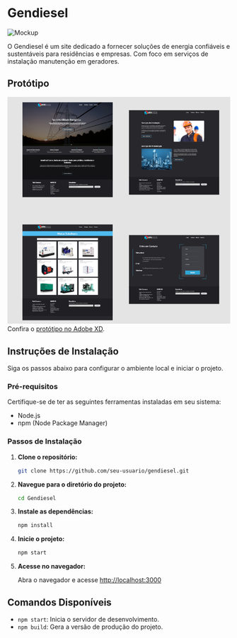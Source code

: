# Gendiesel 

![Mockup](mock-up.jpg)

O Gendiesel é um site dedicado a fornecer soluções de energia confiáveis e sustentáveis para residências e empresas. Com foco em serviços de instalação manutenção em geradores.

## Protótipo
![Protótipo](./public/imagemprototipocerta.png)
Confira o [protótipo no Adobe XD](./public/imagemprototipocerta.png).

## Instruções de Instalação

Siga os passos abaixo para configurar o ambiente local e iniciar o projeto.

### Pré-requisitos

Certifique-se de ter as seguintes ferramentas instaladas em seu sistema:

- Node.js
- npm (Node Package Manager)

### Passos de Instalação

1. **Clone o repositório:**

    ```bash
    git clone https://github.com/seu-usuario/gendiesel.git
    ```

2. **Navegue para o diretório do projeto:**

    ```bash
    cd Gendiesel
    ```

3. **Instale as dependências:**

    ```bash
    npm install
    ```

4. **Inicie o projeto:**

    ```bash
    npm start
    ```

5. **Acesse no navegador:**

    Abra o navegador e acesse [http://localhost:3000](http://localhost:3000)

## Comandos Disponíveis

- `npm start`: Inicia o servidor de desenvolvimento.
- `npm build`: Gera a versão de produção do projeto.

